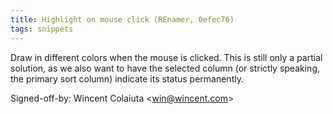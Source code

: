 ```yaml
---
title: Highlight on mouse click (REnamer, 0efec76)
tags: snippets
---
```


Draw in different colors when the mouse is clicked. This is still only a partial solution, as we also want to have the selected column (or strictly speaking, the primary sort column) indicate its status permanently.

Signed-off-by: Wincent Colaiuta &lt;win@wincent.com&gt;

